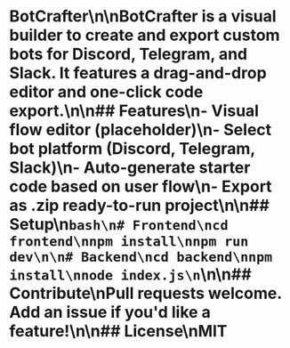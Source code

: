 # BotCrafter\n\n**BotCrafter** is a visual builder to create and export custom bots for Discord, Telegram, and Slack. It features a drag-and-drop editor and one-click code export.\n\n## Features\n- Visual flow editor (placeholder)\n- Select bot platform (Discord, Telegram, Slack)\n- Auto-generate starter code based on user flow\n- Export as .zip ready-to-run project\n\n## Setup\n```bash\n# Frontend\ncd frontend\nnpm install\nnpm run dev\n\n# Backend\ncd backend\nnpm install\nnode index.js\n```\n\n## Contribute\nPull requests welcome. Add an issue if you'd like a feature!\n\n## License\nMIT